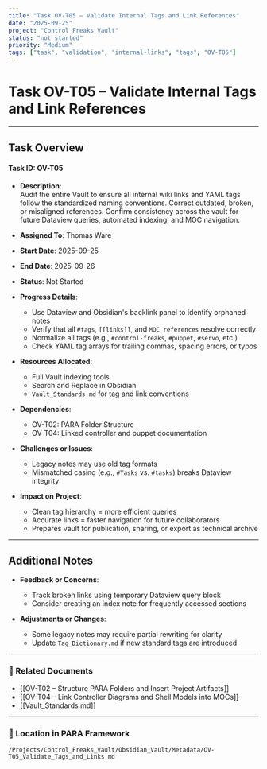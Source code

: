 ```yaml
---
title: "Task OV-T05 – Validate Internal Tags and Link References"
date: "2025-09-25"
project: "Control Freaks Vault"
status: "not started"
priority: "Medium"
tags: ["task", "validation", "internal-links", "tags", "OV-T05"]
---
```


# Task OV-T05 – Validate Internal Tags and Link References

---

## Task Overview

#### Task ID: OV-T05

- **Description**:  
  Audit the entire Vault to ensure all internal wiki links and YAML tags follow the standardized naming conventions. Correct outdated, broken, or misaligned references. Confirm consistency across the vault for future Dataview queries, automated indexing, and MOC navigation.

- **Assigned To**: Thomas Ware

- **Start Date**: 2025-09-25  
- **End Date**: 2025-09-26

- **Status**: Not Started

- **Progress Details**:
  - Use Dataview and Obsidian's backlink panel to identify orphaned notes
  - Verify that all `#tags`, `[[links]]`, and `MOC references` resolve correctly
  - Normalize all tags (e.g., `#control-freaks`, `#puppet`, `#servo`, etc.)
  - Check YAML tag arrays for trailing commas, spacing errors, or typos

- **Resources Allocated**:
  - Full Vault indexing tools  
  - Search and Replace in Obsidian  
  - `Vault_Standards.md` for tag and link conventions

- **Dependencies**:
  - OV-T02: PARA Folder Structure  
  - OV-T04: Linked controller and puppet documentation

- **Challenges or Issues**:
  - Legacy notes may use old tag formats  
  - Mismatched casing (e.g., `#Tasks` vs. `#tasks`) breaks Dataview integrity

- **Impact on Project**:
  - Clean tag hierarchy = more efficient queries  
  - Accurate links = faster navigation for future collaborators  
  - Prepares vault for publication, sharing, or export as technical archive

---

## Additional Notes

- **Feedback or Concerns**:
  - Track broken links using temporary Dataview query block  
  - Consider creating an index note for frequently accessed sections

- **Adjustments or Changes**:
  - Some legacy notes may require partial rewriting for clarity  
  - Update `Tag_Dictionary.md` if new standard tags are introduced

---

### 🔗 Related Documents

- [[OV-T02 – Structure PARA Folders and Insert Project Artifacts]]  
- [[OV-T04 – Link Controller Diagrams and Shell Models into MOCs]]  
- [[Vault_Standards.md]]

---

### 📁 Location in PARA Framework

`/Projects/Control_Freaks_Vault/Obsidian_Vault/Metadata/OV-T05_Validate_Tags_and_Links.md`
